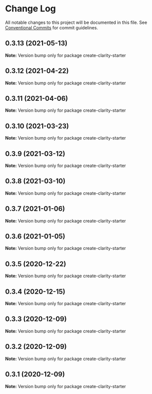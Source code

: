 # Change Log

All notable changes to this project will be documented in this file.
See [Conventional Commits](https://conventionalcommits.org) for commit guidelines.

## 0.3.13 (2021-05-13)

**Note:** Version bump only for package create-clarity-starter





## 0.3.12 (2021-04-22)

**Note:** Version bump only for package create-clarity-starter





## 0.3.11 (2021-04-06)

**Note:** Version bump only for package create-clarity-starter





## 0.3.10 (2021-03-23)

**Note:** Version bump only for package create-clarity-starter





## 0.3.9 (2021-03-12)

**Note:** Version bump only for package create-clarity-starter





## 0.3.8 (2021-03-10)

**Note:** Version bump only for package create-clarity-starter





## 0.3.7 (2021-01-06)

**Note:** Version bump only for package create-clarity-starter





## 0.3.6 (2021-01-05)

**Note:** Version bump only for package create-clarity-starter





## 0.3.5 (2020-12-22)

**Note:** Version bump only for package create-clarity-starter





## 0.3.4 (2020-12-15)

**Note:** Version bump only for package create-clarity-starter





## 0.3.3 (2020-12-09)

**Note:** Version bump only for package create-clarity-starter





## 0.3.2 (2020-12-09)

**Note:** Version bump only for package create-clarity-starter





## 0.3.1 (2020-12-09)

**Note:** Version bump only for package create-clarity-starter

